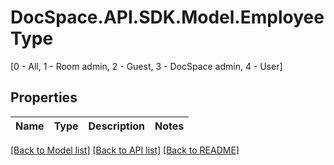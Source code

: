 # DocSpace.API.SDK.Model.EmployeeType
[0 - All, 1 - Room admin, 2 - Guest, 3 - DocSpace admin, 4 - User]

## Properties

Name | Type | Description | Notes
------------ | ------------- | ------------- | -------------

[[Back to Model list]](../README.md#documentation-for-models) [[Back to API list]](../README.md#documentation-for-api-endpoints) [[Back to README]](../README.md)


